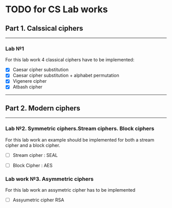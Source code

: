# TODO for CS Lab works

## Part 1. Calssical ciphers

---

### Lab №1

For this lab work 4 classical ciphers have to be implemented:

- [x] Caesar cipher substitution
- [x] Caesar cipher substitution + alphabet permutation
- [x] Vigenere cipher
- [x] Atbash cipher

---

## Part 2. Modern ciphers

---

### Lab №2. Symmetric ciphers.Stream ciphers. Block ciphers

For this lab work an example should be implemented for both a stream cipher and a block cipher.

- [ ] Stream cipher : SEAL
 <!--
    -[ ] apparently requires SHA-1 as part of key generation
    Fixed by using the openssl's libcrypto (maybe)
   -->
- [ ] Block Cipher : AES

### Lab work №3. Asymmetric ciphers

For this lab work an assymetric cipher has to be implemented

- [ ] Assyumetric cipher RSA

